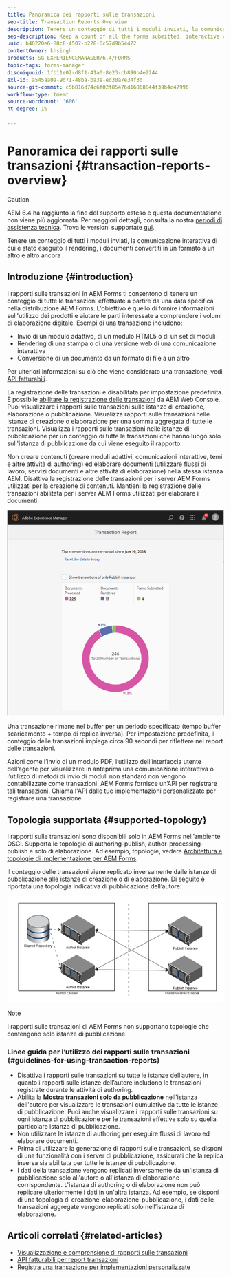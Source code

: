 ```yaml
---
title: Panoramica dei rapporti sulle transazioni
seo-title: Transaction Reports Overview
description: Tenere un conteggio di tutti i moduli inviati, la comunicazione interattiva di cui è stato eseguito il rendering, i documenti convertiti in un formato a un altro e altro ancora
seo-description: Keep a count of all the forms submitted, interactive communication rendered, Documents converted to one format to another, and more
uuid: b40220e6-88c8-4507-b228-6c57d9b54422
contentOwner: khsingh
products: SG_EXPERIENCEMANAGER/6.4/FORMS
topic-tags: forms-manager
discoiquuid: 1fb11e02-d8f1-41a0-8e23-cb890b4e2244
exl-id: a545aa0a-9d71-48ba-ba3e-ed30a7e34f3d
source-git-commit: c5b816d74c6f02f85476d16868844f39b4c47996
workflow-type: tm+mt
source-wordcount: '606'
ht-degree: 1%

---
```


# Panoramica dei rapporti sulle transazioni {#transaction-reports-overview}

>[!CAUTION]
>
>AEM 6.4 ha raggiunto la fine del supporto esteso e questa documentazione non viene più aggiornata. Per maggiori dettagli, consulta la nostra [periodi di assistenza tecnica](https://helpx.adobe.com/it/support/programs/eol-matrix.html). Trova le versioni supportate [qui](https://experienceleague.adobe.com/docs/).

Tenere un conteggio di tutti i moduli inviati, la comunicazione interattiva di cui è stato eseguito il rendering, i documenti convertiti in un formato a un altro e altro ancora

## Introduzione {#introduction}

I rapporti sulle transazioni in AEM Forms ti consentono di tenere un conteggio di tutte le transazioni effettuate a partire da una data specifica nella distribuzione AEM Forms. L&#39;obiettivo è quello di fornire informazioni sull&#39;utilizzo dei prodotti e aiutare le parti interessate a comprendere i volumi di elaborazione digitale. Esempi di una transazione includono:

* Invio di un modulo adattivo, di un modulo HTML5 o di un set di moduli
* Rendering di una stampa o di una versione web di una comunicazione interattiva
* Conversione di un documento da un formato di file a un altro

Per ulteriori informazioni su ciò che viene considerato una transazione, vedi [API fatturabili](/help/forms/using/transaction-reports-billable-apis.md).

La registrazione delle transazioni è disabilitata per impostazione predefinita. È possibile [abilitare la registrazione delle transazioni](/help/forms/using/viewing-and-understanding-transaction-reports.md#setting-up-transaction-reports) da AEM Web Console. Puoi visualizzare i rapporti sulle transazioni sulle istanze di creazione, elaborazione o pubblicazione. Visualizza rapporti sulle transazioni nelle istanze di creazione o elaborazione per una somma aggregata di tutte le transazioni. Visualizza i rapporti sulle transazioni nelle istanze di pubblicazione per un conteggio di tutte le transazioni che hanno luogo solo sull&#39;istanza di pubblicazione da cui viene eseguito il rapporto.

Non creare contenuti (creare moduli adattivi, comunicazioni interattive, temi e altre attività di authoring) ed elaborare documenti (utilizzare flussi di lavoro, servizi documenti e altre attività di elaborazione) nella stessa istanza AEM. Disattiva la registrazione delle transazioni per i server AEM Forms utilizzati per la creazione di contenuti. Mantieni la registrazione delle transazioni abilitata per i server AEM Forms utilizzati per elaborare i documenti.

![sample-transaction-report-author-1](assets/sample-transaction-report-author-1.png)

Una transazione rimane nel buffer per un periodo specificato (tempo buffer scaricamento + tempo di replica inversa). Per impostazione predefinita, il conteggio delle transazioni impiega circa 90 secondi per riflettere nel report delle transazioni.

Azioni come l’invio di un modulo PDF, l’utilizzo dell’interfaccia utente dell’agente per visualizzare in anteprima una comunicazione interattiva o l’utilizzo di metodi di invio di moduli non standard non vengono contabilizzate come transazioni. AEM Forms fornisce un’API per registrare tali transazioni. Chiama l&#39;API dalle tue implementazioni personalizzate per registrare una transazione.

## Topologia supportata {#supported-topology}

I rapporti sulle transazioni sono disponibili solo in AEM Forms nell’ambiente OSGi. Supporta le topologie di authoring-publish, author-processing-publish e solo di elaborazione. Ad esempio, topologie, vedere [Architettura e topologie di implementazione per AEM Forms](/help/forms/using/transaction-reports-overview.md).

Il conteggio delle transazioni viene replicato inversamente dalle istanze di pubblicazione alle istanze di creazione o di elaborazione. Di seguito è riportata una topologia indicativa di pubblicazione dell’autore:

![semplice autore-pubblicazione-topologia](assets/simple-author-publish-topology.png)

>[!NOTE]
>
>I rapporti sulle transazioni di AEM Forms non supportano topologie che contengono solo istanze di pubblicazione.

### Linee guida per l’utilizzo dei rapporti sulle transazioni {#guidelines-for-using-transaction-reports}

* Disattiva i rapporti sulle transazioni su tutte le istanze dell’autore, in quanto i rapporti sulle istanze dell’autore includono le transazioni registrate durante le attività di authoring.
* Abilita la **Mostra transazioni solo da pubblicazione** nell&#39;istanza dell&#39;autore per visualizzare le transazioni cumulative da tutte le istanze di pubblicazione. Puoi anche visualizzare i rapporti sulle transazioni su ogni istanza di pubblicazione per le transazioni effettive solo su quella particolare istanza di pubblicazione.
* Non utilizzare le istanze di authoring per eseguire flussi di lavoro ed elaborare documenti.
* Prima di utilizzare la generazione di rapporti sulle transazioni, se disponi di una funzionalità con i server di pubblicazione, assicurati che la replica inversa sia abilitata per tutte le istanze di pubblicazione.
* I dati della transazione vengono replicati inversamente da un&#39;istanza di pubblicazione solo all&#39;autore o all&#39;istanza di elaborazione corrispondente. L&#39;istanza di authoring o di elaborazione non può replicare ulteriormente i dati in un&#39;altra istanza. Ad esempio, se disponi di una topologia di creazione-elaborazione-pubblicazione, i dati delle transazioni aggregate vengono replicati solo nell’istanza di elaborazione.

## Articoli correlati {#related-articles}

* [Visualizzazione e comprensione di rapporti sulle transazioni](/help/forms/using/viewing-and-understanding-transaction-reports.md)
* [API fatturabili per report transazioni](/help/forms/using/transaction-reports-billable-apis.md)
* [Registra una transazione per implementazioni personalizzate](/help/forms/using/record-transaction-custom-implementation.md)
